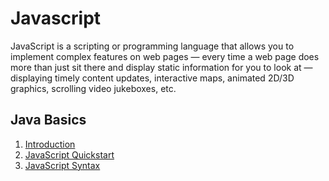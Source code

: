 # Javascript
JavaScript is a scripting or programming language that allows you to implement complex features on web pages — every time a web page does more than just sit there and display static information for you to look at — displaying timely content updates, interactive maps, animated 2D/3D graphics, scrolling video jukeboxes, etc.

## Java Basics

1. [ Introduction ](#introduction)
2. [ JavaScript Quickstart ](#start)
3. [ JavaScript Syntax ](#syntax)

